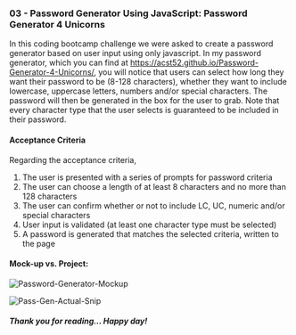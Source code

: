 ### 03 - Password Generator Using JavaScript: Password Generator 4 Unicorns

In this coding bootcamp challenge we were asked to create a password generator based on user input using only javascript. In my password generator, which you can find at https://acst52.github.io/Password-Generator-4-Unicorns/, you will notice that users can select how long they want their password to be (8-128 characters), whether they want to include lowercase, uppercase letters, numbers and/or special characters. The password will then be generated in the box for the user to grab. Note that every character type that the user selects is guaranteed to be included in their password.

#### Acceptance Criteria

Regarding the acceptance criteria,
  1. The user is presented with a series of prompts for password criteria
  2. The user can choose a length of at least 8 characters and no more than 128 characters
  3. The user can confirm whether or not to include LC, UC, numeric and/or special characters
  4. User input is validated (at least one character type must be selected)
  5. A password is generated that matches the selected criteria, written to the page

#### Mock-up vs. Project:

![Password-Generator-Mockup](https://user-images.githubusercontent.com/116177485/205467125-55c3cb5e-7061-4de6-9b4d-b0ec0e339352.png)

![Pass-Gen-Actual-Snip](https://user-images.githubusercontent.com/116177485/206270557-7ebf70ca-468b-4249-a1eb-e6c1cf669146.png)

##### Thank you for reading... Happy day!

